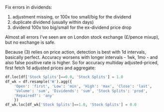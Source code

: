 Fix errors in dividends:

1. adjustment missing, or 100x too small/big for the dividend
2. duplicate dividend (usually within days)
3. dividend 100x too big/small for the ex-dividend price drop

Almost all errors I've seen are on London stock exchange (£/pence mixup), but no exchange is safe.

Because (3) relies on price action, detection is best with 1d intervals, basically perfect. Accuracy worsens with longer intervals - 1wk, 1mo - and also false positive rate is higher. So for accuracy multiday adjusted-priced, first fetch 1d adjusted prices and aggregate:

```python
df.loc[df['Stock Splits']==0.0, 'Stock Splits'] = 1.0
df_wk = df.resample('W').agg({
    'Open': 'first', 'Low': 'min', 'High': 'max', 'Close': 'last',
    'Volume': 'sum', 'Dividends': 'sum', 'Stock Splits': 'prod',
    'Repaired?': 'any'
    })
df_wk.loc[df_wk['Stock Splits']==1.0, 'Stock Splits'] = 0.0
```